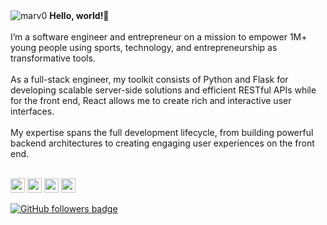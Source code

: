<img src="https://visitor-badge.laobi.icu/badge?page_id=marv0/marv0" alt="marv0"/>     
<strong>Hello, world!👋</strong>
<br>
<br>I’m a software engineer and entrepreneur on a mission to empower 1M+ young people using sports, technology, and entrepreneurship as transformative tools.
<br>
<br>
As a full-stack engineer, my toolkit consists of Python and Flask for developing scalable server-side solutions and efficient RESTful APIs while for the front end, React allows me to create rich and interactive user interfaces.
<br>
<br>My expertise spans the full development lifecycle, from building powerful backend architectures to creating engaging user experiences on the front end.
<br>
<br>
<p> 
   <a href="https://www.linkedin.com/in/marvin-ogot/"><img src="https://img.shields.io/badge/linkedin-%230077B5.svg?&style=for-the-badge&logo=linkedin&logoColor=white" height=23></a> 
   <a href="https://twitter.com/mrmarv0"><img src="https://img.shields.io/badge/Twitter-222222?style=for-the-badge&logo=twitter&logoColor=white" height=23></a>
   <a href="https://www.youtube.com/watch?v=p0uAJ6Eu4Rs"><img src="https://img.shields.io/badge/YouTube-FF0000?style=for-the-badge&logo=youtube&logoColor=white" height=23></a>
   <a href="http://wa.me//+254704562901"><img src="https://img.shields.io/badge/WhatsApp-25D366?style=for-the-badge&logo=whatsapp&logoColor=white" height=23></a>
   <!--- <a href="mailto:hello@mrmarv.in"><img src="https://img.shields.io/badge/Gmail-D14836?style=for-the-badge&logo=gmail&logoColor=white" height=23></a> --->
</p>
<p>
<a href="https://www.github.com/marv0" target="_blank" rel="no-referrer"><img src="https://img.shields.io/github/followers/marv0?logo=github&style=for-the-badge&color=282b2f&labelColor=0d1117" alt="GitHub followers badge" /></a> 
</p>


